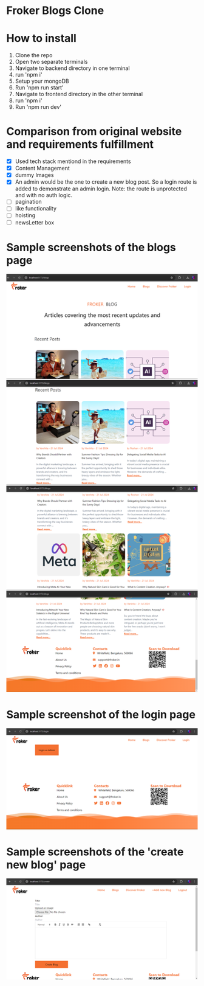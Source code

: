 # Froker Blogs Clone

# How to install

1. Clone the repo
3. Open two separate terminals
4. Navigate to backend directory in one terminal
5. run 'npm i'
6. Setup your mongoDB
7. Run 'npm run start'
8. Navigate to frontend directory in the other terminal
9. run 'npm i'
10. Run 'npm run dev'

# Comparison from original website and requirements fulfillment
- [X] Used tech stack mentiond in the requirements
- [x] Content Management
- [x] dummy Images
- [x] An admin would be the one to create a new blog post. So a login route is added to demonstrate an admin login. Note: the route is unprotected and with no auth logic.
- [ ] pagination 
- [ ] like functionality
- [ ] hoisting
- [ ] newsLetter box

# Sample screenshots of the blogs page

   ![alt text](https://github.com/31Pratishtha/Froker-Blogs-Clone/blob/main/sample1.png)
   ![alt text](https://github.com/31Pratishtha/Froker-Blogs-Clone/blob/main/sample2.png)
   ![alt text](https://github.com/31Pratishtha/Froker-Blogs-Clone/blob/main/sample3.png)
   ![alt text](https://github.com/31Pratishtha/Froker-Blogs-Clone/blob/main/sample4.png)


# Sample screenshot of the login page
   ![alt text](https://github.com/31Pratishtha/Froker-Blogs-Clone/blob/main/sample5.png)


# Sample screenshots of the 'create new blog' page
   ![alt text](https://github.com/31Pratishtha/Froker-Blogs-Clone/blob/main/sample6.png)



   

   


